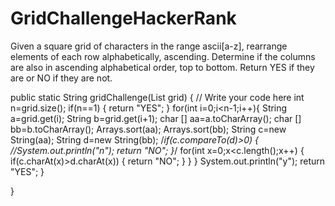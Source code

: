 # GridChallengeHackerRank

Given a square grid of characters in the range ascii[a-z], rearrange elements of each row alphabetically, ascending. Determine if the columns are also in ascending alphabetical order, top to bottom. Return YES if they are or NO if they are not.



public static String gridChallenge(List<String> grid) {
    // Write your code here
        int n=grid.size();
        if(n==1)
        {
            return "YES";
        }
        for(int i=0;i<n-1;i++){
            String a=grid.get(i);
            String b=grid.get(i+1);
            char [] aa=a.toCharArray();
            char [] bb=b.toCharArray();
            Arrays.sort(aa);
            Arrays.sort(bb);
            String c=new String(aa);
            String d=new String(bb);
            /*if(c.compareTo(d)>0)
            {
                //System.out.println("n");
                return "NO";
            }*/
            for(int x=0;x<c.length();x++)
            {
                if(c.charAt(x)>d.charAt(x))
                {
                    return "NO";
                }
            }
        }
        System.out.println("y");
        return "YES";
    }

}
